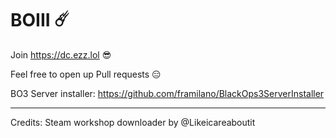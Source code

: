 # BOIII ☄️

Join https://dc.ezz.lol 😎

Feel free to open up Pull requests 😑

BO3 Server installer:
https://github.com/framilano/BlackOps3ServerInstaller

---

Credits:
Steam workshop downloader by @Likeicareaboutit
